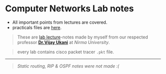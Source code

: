 # Computer Networks Lab notes

- All important points from lectures are covered.
- practicals files are [here](https://github.com/Shah-Aayush/semester-5-materials/tree/master/CN%20-%20Computer%20Networks/Lab).

> These are [lab lecture](https://www.youtube.com/playlist?list=PLLiP5ZV4rXVnwpXbxkWUk_TBKUA-WKWAz)-notes made by myself from our respected professor **[Dr.Vijay Ukani](https://www.linkedin.com/in/dr-vijay-ukani-705a48a8/)** at *Nirma University*.

> every lab contains cisco packet tracer `.pkt` file.

---
> *Static routing, RIP & OSPF notes were not made :(*